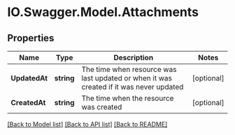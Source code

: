 # IO.Swagger.Model.Attachments
## Properties

Name | Type | Description | Notes
------------ | ------------- | ------------- | -------------
**UpdatedAt** | **string** | The time when resource was last updated or when it was created if it was never updated | [optional] 
**CreatedAt** | **string** | The time when the resource was created | [optional] 

[[Back to Model list]](../README.md#documentation-for-models) [[Back to API list]](../README.md#documentation-for-api-endpoints) [[Back to README]](../README.md)

